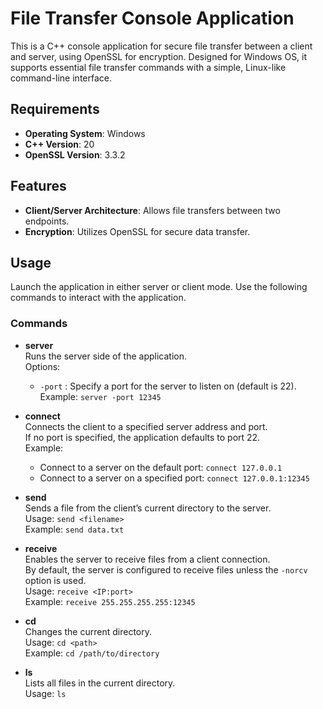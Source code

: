# File Transfer Console Application

This is a C++ console application for secure file transfer between a client and server, using OpenSSL for encryption. Designed for Windows OS, it supports essential file transfer commands with a simple, Linux-like command-line interface.

## Requirements
- **Operating System**: Windows
- **C++ Version**: 20
- **OpenSSL Version**: 3.3.2

## Features
- **Client/Server Architecture**: Allows file transfers between two endpoints.
- **Encryption**: Utilizes OpenSSL for secure data transfer.

## Usage
Launch the application in either server or client mode. Use the following commands to interact with the application.

### Commands

- **server**  
  Runs the server side of the application.  
  Options:  
  - `-port` : Specify a port for the server to listen on (default is 22).  
    Example: `server -port 12345`

- **connect**  
  Connects the client to a specified server address and port.  
  If no port is specified, the application defaults to port 22.  
  Example:  
  - Connect to a server on the default port: `connect 127.0.0.1`
  - Connect to a server on a specified port: `connect 127.0.0.1:12345`

- **send**  
  Sends a file from the client’s current directory to the server.  
  Usage: `send <filename>`  
  Example: `send data.txt`

- **receive**  
  Enables the server to receive files from a client connection.  
  By default, the server is configured to receive files unless the `-norcv` option is used.  
  Usage: `receive <IP:port>`  
  Example: `receive 255.255.255.255:12345`

- **cd**  
  Changes the current directory.  
  Usage: `cd <path>`  
  Example: `cd /path/to/directory`

- **ls**  
  Lists all files in the current directory.  
  Usage: `ls`

